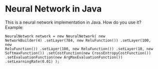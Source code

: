 <h1>Neural Network in Java
</h1>

<p>This is a neural network implementation in Java. How do you use it?
Example:
</p>

<code>NeuralNetwork network = new NeuralNetwork(
      			new NetworkBuilder(4)
      				.setLayer(784, new ReluFunction())
      				.setLayer(100, new ReluFunction())
      				.setLayer(100, new ReluFunction())
      				.setLayer(10, new SoftmaxFunction())
      				.setCostFunction(new CrossEntropyCostFunction())
      				.setEvaluationFunction(new ArgMaxEvaluationFunction())
      				.setLearningRate(0.01)
      		);
</code>
